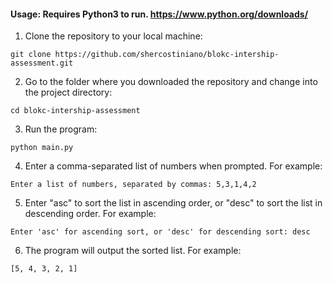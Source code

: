 #### Usage: Requires Python3 to run. https://www.python.org/downloads/

1. Clone the repository to your local machine:

`git clone https://github.com/shercostiniano/blokc-intership-assessment.git`

2. Go to the folder where you downloaded the repository and change into the project directory:

`cd blokc-intership-assessment`

3. Run the program:

`python main.py`

4. Enter a comma-separated list of numbers when prompted. For example:

`Enter a list of numbers, separated by commas: 5,3,1,4,2`

5. Enter "asc" to sort the list in ascending order, or "desc" to sort the list in descending order. For example:

`Enter 'asc' for ascending sort, or 'desc' for descending sort: desc`

6. The program will output the sorted list. For example:

`[5, 4, 3, 2, 1]`
